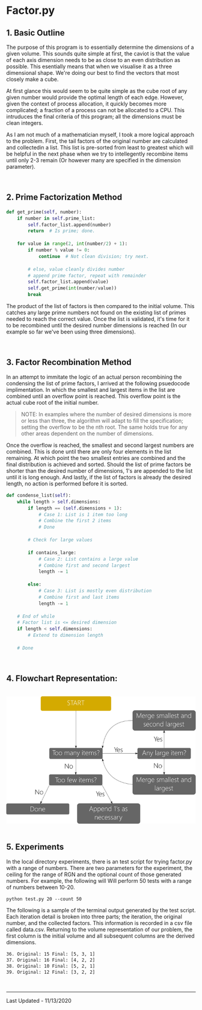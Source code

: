 # Factor.py


## 1. Basic Outline

The purpose of this program is to essentially determine the dimensions of a
given volume. This sounds quite simple at first, the caviot is that the value
of each axis dimension needs to be as close to an even distribution as
possible. This esentially means that when we visualise it as a three
dimensional shape. We're doing our best to find the vectors that most closely
make a cube.

At first glance this would seem to be quite simple as the cube root of any
given number would provide the optimal length of each edge. However, given
the context of process allocation, it quickly becomes more complicated;
a fraction of a process can not be allocated to a CPU. This intruduces the
final criteria of this program; all the dimensions must be clean integers.

As I am not much of a mathematician myself, I took a more logical approach
to the problem. First, the tail factors of the original number are calculated
and collectedin a list. This list is pre-sorted from least to greatest which
will be helpful in the next phase when we try to intellegently recombine items
until only 2-3 remain (Or however many are specified in the dimension
parameter).

<br/>

## 2. Prime Factorization Method

```Python
def get_prime(self, number):
    if number in self.prime_list:
        self.factor_list.append(number)
        return  # Is prime; done.

    for value in range(2, int(number/2) + 1):
        if number % value != 0:
            continue  # Not clean division; try next.

        # else, value cleanly divides number
        # append prime factor, repeat with remainder
        self.factor_list.append(value)
        self.get_prime(int(number/value))
        break
```

The product of the list of factors is then compared to the initial volume.
This catches any large prime numbers not found on the existing list of primes
needed to reach the correct value. Once the list is validated, it's time for it
to be recombined until the desired number dimensions is reached
(In our example so far we've been using three dimensions).

<br/>

## 3. Factor Recombination Method

In an attempt to immitate the logic of an actual person recombining the
condensing the list of prime factors, I arrived at the following psuedocode
implimentation. In which the smallest and largest items in the list are
combined until an overflow point is reached. This overflow point is the actual
cube root of the initial number.

> NOTE:
> In examples where the number of desired dimensions is more or less than
> three, the algorithm will adapt to fill the specification; setting the
> overflow to be the nth root. The same holds true for any other areas
> dependent on the number of dimensions.

Once the overflow is reached, the smallest and second largest numbers are 
combined. This is done until there are only four elements in the list
remaining. At which point the two smallest entries are combined and the
final distribution is achieved and sorted. Should the list of prime factors
be shorter than the desired number of dimensions, 1's are appended to the list
until it is long enough. And lastly, if the list of factors is already the
desired length, no action is performed before it is sorted.

```Python
def condense_list(self):
    while length > self.dimensions:
        if length == (self.dimensions + 1):
            # Case 1: List is 1 item too long
            # Combine the first 2 items
            # Done

        # Check for large values

        if contains_large:
            # Case 2: List contains a large value
            # Combine first and second largest
            length -= 1

        else:
            # Case 3: List is mostly even distribution
            # Combine first and last items
            length -= 1

    # End of while
    # Factor list is <= desired dimension
    if length < self.dimensions:
        # Extend to dimension length

    # Done
```

<br/>

## 4. Flowchart Representation:
<br/>
<img src="docs/img/flow.png"/>
<br/><br/>


## 5. Experiments

In the local directory experiments, there is an test script for trying
factor.py with a range of numbers. There are two parameters for the
experiment, the ceiling for the range of RGN and the optional count of those
generated numbers. For example, the following will Will perform 50 tests with
a range of numbers between 10-20.

```Shell
python test.py 20 --count 50
```

The following is a sample of the terminal output generated by the test script.
Each iteration detail is broken into three parts; the iteration, the original
number, and the collected factors. This information is recorded in a csv file
called data.csv. Returning to the volume representation of our problem, the
first column is the initial volume and all subsequent columns are the derived
dimensions.

```Shell
36. Original: 15 Final: [5, 3, 1]
37. Original: 16 Final: [4, 2, 2]
38. Original: 10 Final: [5, 2, 1]
39. Original: 12 Final: [3, 2, 2]
```

<br/>

-------------------------------------------------------------------------------
Last Updated - 11/13/2020
